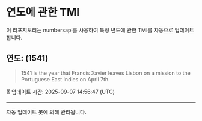 
# 연도에 관한 TMI

이 리포지토리는 numbersapi를 사용하여 특정 년도에 관한 TMI를 자동으로 업데이트합니다.

## 연도: (1541)
> 1541 is the year that Francis Xavier leaves Lisbon on a mission to the Portuguese East Indies on April 7th.

⏳ 업데이트 시간: 2025-09-07 14:56:47 (UTC)

---
자동 업데이트 봇에 의해 관리됩니다.
